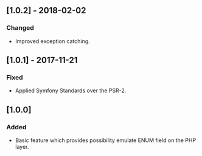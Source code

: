 ## [1.0.2] - 2018-02-02
### Changed
- Improved exception catching.

## [1.0.1] - 2017-11-21
### Fixed
- Applied Symfony Standards over the PSR-2.

## [1.0.0]
### Added
- Basic feature which provides possibility emulate ENUM field on the PHP layer.
